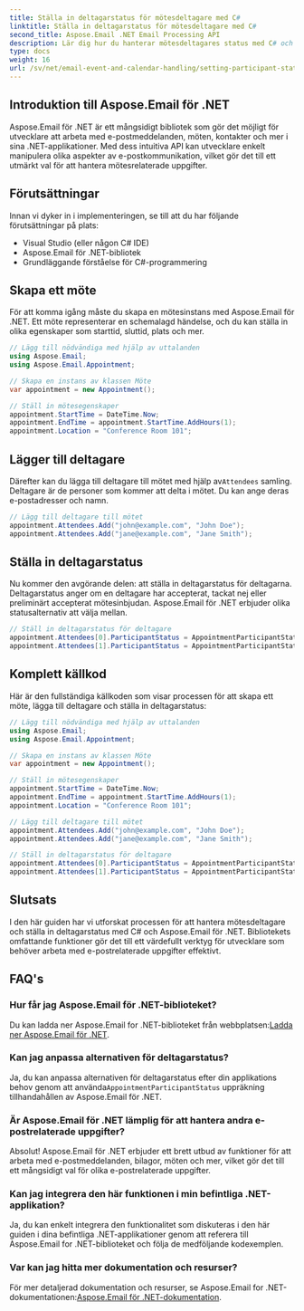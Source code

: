 ```yaml
---
title: Ställa in deltagarstatus för mötesdeltagare med C#
linktitle: Ställa in deltagarstatus för mötesdeltagare med C#
second_title: Aspose.Email .NET Email Processing API
description: Lär dig hur du hanterar mötesdeltagares status med C# och Aspose.Email för .NET. Steg-för-steg guide med källkod.
type: docs
weight: 16
url: /sv/net/email-event-and-calendar-handling/setting-participant-status-for-appointment-attendees-with-csharp/
---
```


## Introduktion till Aspose.Email för .NET

Aspose.Email för .NET är ett mångsidigt bibliotek som gör det möjligt för utvecklare att arbeta med e-postmeddelanden, möten, kontakter och mer i sina .NET-applikationer. Med dess intuitiva API kan utvecklare enkelt manipulera olika aspekter av e-postkommunikation, vilket gör det till ett utmärkt val för att hantera mötesrelaterade uppgifter.

## Förutsättningar

Innan vi dyker in i implementeringen, se till att du har följande förutsättningar på plats:

- Visual Studio (eller någon C# IDE)
- Aspose.Email för .NET-bibliotek
- Grundläggande förståelse för C#-programmering

## Skapa ett möte

För att komma igång måste du skapa en mötesinstans med Aspose.Email för .NET. Ett möte representerar en schemalagd händelse, och du kan ställa in olika egenskaper som starttid, sluttid, plats och mer.

```csharp
// Lägg till nödvändiga med hjälp av uttalanden
using Aspose.Email;
using Aspose.Email.Appointment;

// Skapa en instans av klassen Möte
var appointment = new Appointment();

// Ställ in mötesegenskaper
appointment.StartTime = DateTime.Now;
appointment.EndTime = appointment.StartTime.AddHours(1);
appointment.Location = "Conference Room 101";
```

## Lägger till deltagare

 Därefter kan du lägga till deltagare till mötet med hjälp av`Attendees` samling. Deltagare är de personer som kommer att delta i mötet. Du kan ange deras e-postadresser och namn.

```csharp
// Lägg till deltagare till mötet
appointment.Attendees.Add("john@example.com", "John Doe");
appointment.Attendees.Add("jane@example.com", "Jane Smith");
```

## Ställa in deltagarstatus

Nu kommer den avgörande delen: att ställa in deltagarstatus för deltagarna. Deltagarstatus anger om en deltagare har accepterat, tackat nej eller preliminärt accepterat mötesinbjudan. Aspose.Email för .NET erbjuder olika statusalternativ att välja mellan.

```csharp
// Ställ in deltagarstatus för deltagare
appointment.Attendees[0].ParticipantStatus = AppointmentParticipantStatus.Accepted;
appointment.Attendees[1].ParticipantStatus = AppointmentParticipantStatus.Declined;
```

## Komplett källkod

Här är den fullständiga källkoden som visar processen för att skapa ett möte, lägga till deltagare och ställa in deltagarstatus:

```csharp
// Lägg till nödvändiga med hjälp av uttalanden
using Aspose.Email;
using Aspose.Email.Appointment;

// Skapa en instans av klassen Möte
var appointment = new Appointment();

// Ställ in mötesegenskaper
appointment.StartTime = DateTime.Now;
appointment.EndTime = appointment.StartTime.AddHours(1);
appointment.Location = "Conference Room 101";

// Lägg till deltagare till mötet
appointment.Attendees.Add("john@example.com", "John Doe");
appointment.Attendees.Add("jane@example.com", "Jane Smith");

// Ställ in deltagarstatus för deltagare
appointment.Attendees[0].ParticipantStatus = AppointmentParticipantStatus.Accepted;
appointment.Attendees[1].ParticipantStatus = AppointmentParticipantStatus.Declined;
```

## Slutsats

I den här guiden har vi utforskat processen för att hantera mötesdeltagare och ställa in deltagarstatus med C# och Aspose.Email för .NET. Bibliotekets omfattande funktioner gör det till ett värdefullt verktyg för utvecklare som behöver arbeta med e-postrelaterade uppgifter effektivt.

## FAQ's

### Hur får jag Aspose.Email för .NET-biblioteket?

 Du kan ladda ner Aspose.Email for .NET-biblioteket från webbplatsen:[Ladda ner Aspose.Email för .NET](https://releases.aspose.com).

### Kan jag anpassa alternativen för deltagarstatus?

 Ja, du kan anpassa alternativen för deltagarstatus efter din applikations behov genom att använda`AppointmentParticipantStatus` uppräkning tillhandahållen av Aspose.Email för .NET.

### Är Aspose.Email för .NET lämplig för att hantera andra e-postrelaterade uppgifter?

Absolut! Aspose.Email för .NET erbjuder ett brett utbud av funktioner för att arbeta med e-postmeddelanden, bilagor, möten och mer, vilket gör det till ett mångsidigt val för olika e-postrelaterade uppgifter.

### Kan jag integrera den här funktionen i min befintliga .NET-applikation?

Ja, du kan enkelt integrera den funktionalitet som diskuteras i den här guiden i dina befintliga .NET-applikationer genom att referera till Aspose.Email for .NET-biblioteket och följa de medföljande kodexemplen.

### Var kan jag hitta mer dokumentation och resurser?

 För mer detaljerad dokumentation och resurser, se Aspose.Email for .NET-dokumentationen:[Aspose.Email för .NET-dokumentation](https://reference.aspose.com/email/net).